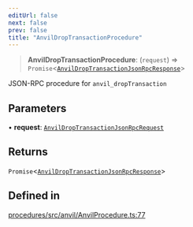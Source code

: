 ```yaml
---
editUrl: false
next: false
prev: false
title: "AnvilDropTransactionProcedure"
---
```


> **AnvilDropTransactionProcedure**: (`request`) => `Promise`\<[`AnvilDropTransactionJsonRpcResponse`](/reference/tevm/procedures/type-aliases/anvildroptransactionjsonrpcresponse/)\>

JSON-RPC procedure for `anvil_dropTransaction`

## Parameters

• **request**: [`AnvilDropTransactionJsonRpcRequest`](/reference/tevm/procedures/type-aliases/anvildroptransactionjsonrpcrequest/)

## Returns

`Promise`\<[`AnvilDropTransactionJsonRpcResponse`](/reference/tevm/procedures/type-aliases/anvildroptransactionjsonrpcresponse/)\>

## Defined in

[procedures/src/anvil/AnvilProcedure.ts:77](https://github.com/evmts/tevm-monorepo/blob/main/packages/procedures/src/anvil/AnvilProcedure.ts#L77)
